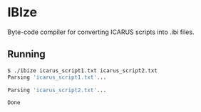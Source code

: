 # IBIze

Byte-code compiler for converting ICARUS scripts into .ibi files.

## Running

```bash
$ ./ibize icarus_script1.txt icarus_script2.txt
Parsing 'icarus_script1.txt'...

Parsing 'icarus_script2.txt'...

Done

````
